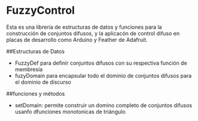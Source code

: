# FuzzyControl

Esta es una librería de estructuras de datos y funciones para la construcción de conjuntos difusos, y la aplicacón de control difuso en placas de desarrollo como Arduino y Feather de Adafruit.

##Estructuras de Datos

- FuzzyDef para definir conjuntos difusos con su respectiva función de membresía
- fuzyDomain  para encapsular todo el dominio de conjuntos difusos para el dominio de discurso

##funciones y métodos

- setDomain:  permite construir un domino completo de conjuntos difusos usanfo dfunciones monotonicas de triángulo



